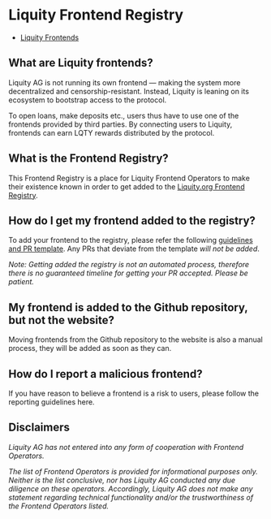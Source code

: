 # Liquity Frontend Registry 

- [Liquity Frontends](LIST.md)

## What are Liquity frontends? 
Liquity AG is not running its own frontend — making the system more decentralized and censorship-resistant. Instead, Liquity is leaning on its ecosystem to bootstrap access to the protocol.

To open loans, make deposits etc., users thus have to use one of the frontends provided by third parties. By connecting users to Liquity, frontends can earn LQTY rewards distributed by the protocol.

## What is the Frontend Registry? 
This Frontend Registry is a place for Liquity Frontend Operators to make their existence known in order to get added to the [Liquity.org Frontend Registry](https://www.liquity.org/frontend). 

## How do I get my frontend added to the registry? 
To add your frontend to the registry, please refer the following [guidelines and PR template](REGISTRY-GUIDELINES.md). Any PRs that deviate from the template *will not be added*. 

*Note: Getting added the registry is not an automated process, therefore there is no guaranteed timeline for getting your PR accepted. Please be patient.* 

## My frontend is added to the Github repository, but not the website? 
Moving frontends from the Github repository to the website is also a manual process, they will be added as soon as they can. 

## How do I report a malicious frontend? 
If you have reason to believe a frontend is a risk to users, please follow the reporting guidelines here. 

## Disclaimers 
*Liquity AG has not entered into any form of cooperation with Frontend Operators.*

*The list of Frontend Operators is provided for informational purposes only. Neither is the list conclusive, nor has Liquity AG conducted any due diligence on these operators.* *Accordingly, Liquity AG does not make any statement regarding technical functionality and/or the trustworthiness of the Frontend Operators listed.*
